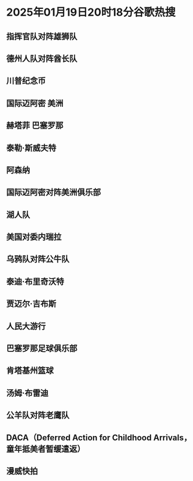 # 2025年01月19日20时18分谷歌热搜

## 指挥官队对阵雄狮队

## 德州人队对阵酋长队

## 川普纪念币

## 国际迈阿密  美洲

## 赫塔菲 巴塞罗那

## 泰勒·斯威夫特

## 阿森纳

## 国际迈阿密对阵美洲俱乐部

## 湖人队

## 美国对委内瑞拉

## 乌鸦队对阵公牛队

## 泰迪·布里奇沃特

## 贾迈尔·吉布斯

## 人民大游行

## 巴塞罗那足球俱乐部

## 肯塔基州篮球

## 汤姆·布雷迪

## 公羊队对阵老鹰队

## DACA（Deferred Action for Childhood Arrivals，童年抵美者暂缓遣返）

## 漫威快拍


